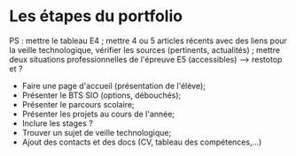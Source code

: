 # Les étapes du portfolio

PS : mettre le tableau E4 ; mettre 4 ou 5 articles récents avec des liens pour la veille technologique, vérifier les sources (pertinents, actualités) ; mettre deux situations professionnelles de l'épreuve E5 (accessibles) --> restotop et ?

- Faire une page d'accueil (présentation de l'élève);
- Présenter le BTS SIO (options, débouchés);
- Présenter le parcours scolaire;
- Présenter les projets au cours de l'année;
- Inclure les stages ?
- Trouver un sujet de veille technologique;
- Ajout des contacts et des docs (CV, tableau des compétences,...)


